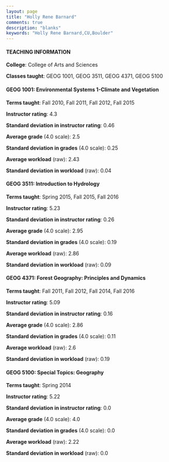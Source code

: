 ```yaml
---
layout: page
title: "Holly Rene Barnard" 
comments: true
description: "blanks"
keywords: "Holly Rene Barnard,CU,Boulder"
---
```

<head>
<script src="https://ajax.googleapis.com/ajax/libs/jquery/2.1.3/jquery.min.js"></script>
<script src="https://dl.dropboxusercontent.com/s/pc42nxpaw1ea4o9/highcharts.js?dl=0"></script>
<!-- <script src="../assets/js/highcharts.js"></script> -->
<style type="text/css">@font-face {
	font-family: "Bebas Neue";
	src: url(https://www.filehosting.org/file/details/544349/BebasNeue Regular.otf) format("opentype");
	}
	h1.Bebas { 
		font-family: "Bebas Neue", Verdana, Tahoma;
	}
</style>
</head>
	   
#### TEACHING INFORMATION

**College**: College of Arts and Sciences

**Classes taught**: GEOG 1001, GEOG 3511, GEOG 4371, GEOG 5100

#### GEOG 1001: Environmental Systems 1-Climate and Vegetation

**Terms taught**: Fall 2010, Fall 2011, Fall 2012, Fall 2015

**Instructor rating**: 4.3

**Standard deviation in instructor rating**: 0.46

**Average grade** (4.0 scale): 2.5

**Standard deviation in grades** (4.0 scale): 0.25

**Average workload** (raw): 2.43

**Standard deviation in workload** (raw): 0.04

#### GEOG 3511: Introduction to Hydrology

**Terms taught**: Spring 2015, Fall 2015, Fall 2016

**Instructor rating**: 5.23

**Standard deviation in instructor rating**: 0.26

**Average grade** (4.0 scale): 2.95

**Standard deviation in grades** (4.0 scale): 0.19

**Average workload** (raw): 2.86

**Standard deviation in workload** (raw): 0.09

#### GEOG 4371: Forest Geography: Principles and Dynamics

**Terms taught**: Fall 2011, Fall 2012, Fall 2014, Fall 2016

**Instructor rating**: 5.09

**Standard deviation in instructor rating**: 0.16

**Average grade** (4.0 scale): 2.86

**Standard deviation in grades** (4.0 scale): 0.11

**Average workload** (raw): 2.6

**Standard deviation in workload** (raw): 0.19

#### GEOG 5100: Special Topics: Geography

**Terms taught**: Spring 2014

**Instructor rating**: 5.22

**Standard deviation in instructor rating**: 0.0

**Average grade** (4.0 scale): 4.0

**Standard deviation in grades** (4.0 scale): 0.0

**Average workload** (raw): 2.22

**Standard deviation in workload** (raw): 0.0

